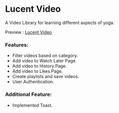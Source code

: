 # Lucent Video

A Video Library for learning different aspects of yoga.

Preview : [Lucent Video](https://ym-video-lib-dev.netlify.app/)


### Features:

- Filter videos based on category.
- Add video to Watch Later Page.
- Add video to History Page.
- Add video to Likes Page.
- Create playlists and save videos.
- User Authentication.

### Additional Feature:

- Implemented Toast.
